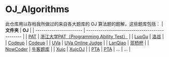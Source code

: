 # OJ_Algorithms
此仓库用以存档我所做过的来自各大题库的 OJ 算法题的题解，这些题库包括：
| **文件夹**              | **OJ**                                         |
| ----------------------- | ---------------------------------------------- |
| [PAT](./PAT/)           | [浙江大学PAT（Programming Ability Test）][PAT] |
| [LuoGu](./LuoGu/)       | [洛谷][LuoGu]                                  |
| [Codeup](./Codeup/)     | [Codeup][Codeup]                               |
| [UVa](./UVa/)           | [UVa Online Judge][UVa]                        |
| [LanQiao](./LanQiao/)   | [蓝桥杯][LanQiao]                              |
| [NowCoder](./NowCoder/) | [牛客题库][NowCoder]                           |
| [Xujc](./Xujc/)         | [XujcOJ][XujcOJ]     |
| [PTA](./PTA)            | [PTA][PTA]
|  ...      | ...                                |

[AOJ]: https://www.webturing.com/
[Codeup]: http://codeup.hustoj.com
[LanQiao]: https://dasai.lanqiao.cn/
[LuoGu]: https://www.luogu.com.cn/
[PAT]: https://www.patest.cn/
[XujcOJ]: https://xujcoj.com/
[UVa]: https://onlinejudge.org/
[NowCoder]: https://www.nowcoder.com/exam/oj?page=1&tab=%E7%AE%97%E6%B3%95%E7%AF%87&topicId=196
[PTA]:https://pintia.cn/
